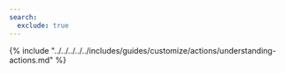 ```yaml
---
search:
  exclude: true
---
```



{% include "../../../../../includes/guides/customize/actions/understanding-actions.md" %}

